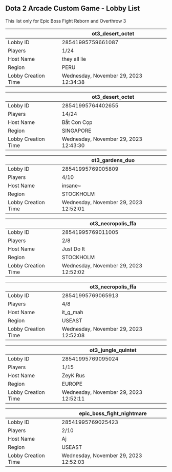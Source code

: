 ## Dota 2 Arcade Custom Game - Lobby List

This list only for Epic Boss Fight Reborn and Overthrow 3

|  | ot3_desert_octet |
| ------ | ------ |
| Lobby ID | 28541995759661087 |
| Players | 1/24 |
| Host Name | they all lie |
| Region | PERU |
| Lobby Creation Time | Wednesday, November 29, 2023 12:34:38 |


|  | ot3_desert_octet |
| ------ | ------ |
| Lobby ID | 28541995764402655 |
| Players | 14/24 |
| Host Name | Bắt Con Cọp |
| Region | SINGAPORE |
| Lobby Creation Time | Wednesday, November 29, 2023 12:43:30 |


|  | ot3_gardens_duo |
| ------ | ------ |
| Lobby ID | 28541995769005809 |
| Players | 4/10 |
| Host Name | insane~ |
| Region | STOCKHOLM |
| Lobby Creation Time | Wednesday, November 29, 2023 12:52:01 |


|  | ot3_necropolis_ffa |
| ------ | ------ |
| Lobby ID | 28541995769011005 |
| Players | 2/8 |
| Host Name | Just Do It |
| Region | STOCKHOLM |
| Lobby Creation Time | Wednesday, November 29, 2023 12:52:02 |


|  | ot3_necropolis_ffa |
| ------ | ------ |
| Lobby ID | 28541995769065913 |
| Players | 4/8 |
| Host Name | it_g_mah |
| Region | USEAST |
| Lobby Creation Time | Wednesday, November 29, 2023 12:52:08 |


|  | ot3_jungle_quintet |
| ------ | ------ |
| Lobby ID | 28541995769095024 |
| Players | 1/15 |
| Host Name | ZeyK Rus |
| Region | EUROPE |
| Lobby Creation Time | Wednesday, November 29, 2023 12:52:11 |


|  | epic_boss_fight_nightmare |
| ------ | ------ |
| Lobby ID | 28541995769025423 |
| Players | 2/10 |
| Host Name | Aj |
| Region | USEAST |
| Lobby Creation Time | Wednesday, November 29, 2023 12:52:03 |


